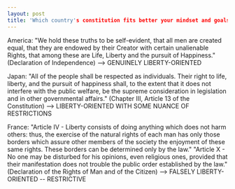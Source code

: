 ```yaml
---
layout: post
title: 'Which country's constitution fits better your mindset and goals?'
---
```



America: "We hold these truths to be self-evident, that all men are created equal, that they are endowed by their Creator with certain unalienable Rights, that among these are Life, Liberty and the pursuit of Happiness." (Declaration of Independence)
--> GENUINELY LIBERTY-ORIENTED 

Japan: "All of the people shall be respected as individuals. Their right to life, liberty, and the pursuit of happiness shall, to the extent that it does not interfere with the public welfare, be the supreme consideration in legislation and in other governmental affairs." (Chapter III, Article 13 of the Constitution)
--> LIBERTY-ORIENTED WITH SOME NUANCE OF RESTRICTIONS


France: "Article IV - Liberty consists of doing anything which does not harm others: thus, the exercise of the natural rights of each man has only those borders which assure other members of the society the enjoyment of these same rights. These borders can be determined only by the law."
"Article X - No one may be disturbed for his opinions, even religious ones, provided that their manifestation does not trouble the public order established by the law." (Declaration of the Rights of Man and of the Citizen)
--> FALSELY LIBERTY-ORIENTED -- RESTRICTIVE 
